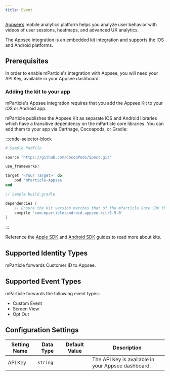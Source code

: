 ```yaml
---
title: Event
---
```


[Appsee’s](https://www.appsee.com/) mobile analytics platform helps you analyze user behavior with videos of user sessions, heatmaps, and advanced UX analytics.

The Appsee integration is an embedded kit integration and supports the iOS and Android platforms.

## Prerequisites

In order to enable mParticle's integration with Appsee, you will need your API Key, available in your Appsee dashboard.

### Adding the kit to your app

mParticle's Appsee integration requires that you add the Appsee Kit to your iOS or Android app. 

mParticle publishes the Appsee Kit as separate iOS and Android libraries which have a transitive dependency on the mParticle core libraries. You can add them to your app via Carthage, Cocoapods, or Gradle:

:::code-selector-block
~~~ruby
# Sample Podfile

source 'https://github.com/CocoaPods/Specs.git'

use_frameworks!

target '<Your Target>' do
    pod 'mParticle-Appsee'
end
~~~

~~~groovy
// Sample build.gradle

dependencies {
    // Ensure the Kit version matches that of the mParticle Core SDK that you're using
    compile 'com.mparticle:android-appsee-kit:5.5.0' 
}
~~~
:::

Reference the [Apple SDK](/developers/sdk/ios/kits/) and [Android SDK](/developers/sdk/android/kits/) guides to read more about kits.

## Supported Identity Types

mParticle forwards Customer ID to Appsee.

## Supported Event Types

mParticle forwards the following event types:

* Custom Event
* Screen View
* Opt Out

## Configuration Settings

Setting Name| Data Type | Default Value | Description
|---|---|---|---|
API Key| `string` | | The API Key is available in your Appsee dashboard.
